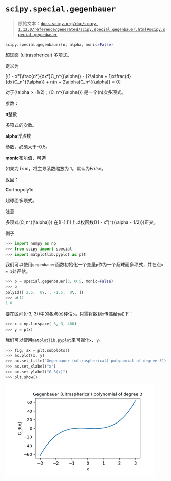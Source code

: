# `scipy.special.gegenbauer`

> 原始文本：[`docs.scipy.org/doc/scipy-1.12.0/reference/generated/scipy.special.gegenbauer.html#scipy.special.gegenbauer`](https://docs.scipy.org/doc/scipy-1.12.0/reference/generated/scipy.special.gegenbauer.html#scipy.special.gegenbauer)

```py
scipy.special.gegenbauer(n, alpha, monic=False)
```

超球面 (ultraspherical) 多项式。

定义为

\[(1 - x²)\frac{d²}{dx²}C_n^{(\alpha)} - (2\alpha + 1)x\frac{d}{dx}C_n^{(\alpha)} + n(n + 2\alpha)C_n^{(\alpha)} = 0\]

对于\(\alpha > -1/2\)；\(C_n^{(\alpha)}\) 是一个\(n\)次多项式。

参数：

**n**整数

多项式的次数。

**alpha**浮点数

参数，必须大于-0.5。

**monic**布尔值，可选

如果为*True*，将主导系数缩放为 1。默认为*False*。

返回：

**C**orthopoly1d

超球面多项式。

注意

多项式\(C_n^{(\alpha)}\) 在\([-1,1]\)上以权函数\((1 - x²)^{(\alpha - 1/2)}\)正交。

例子

```py
>>> import numpy as np
>>> from scipy import special
>>> import matplotlib.pyplot as plt 
```

我们可以使用`gegenbauer`函数初始化一个变量`p`作为一个超球面多项式，并在点`x = 1`处评估。

```py
>>> p = special.gegenbauer(3, 0.5, monic=False)
>>> p
poly1d([ 2.5,  0\. , -1.5,  0\. ])
>>> p(1)
1.0 
```

要在区间\((-3, 3)\)中的各点\(x\)评估`p`，只需将数组`x`传递给`p`如下：

```py
>>> x = np.linspace(-3, 3, 400)
>>> y = p(x) 
```

我们可以使用[`matplotlib.pyplot`](https://matplotlib.org/stable/api/pyplot_summary.html#module-matplotlib.pyplot "(在 Matplotlib v3.8.2 中)")来可视化`x, y`。

```py
>>> fig, ax = plt.subplots()
>>> ax.plot(x, y)
>>> ax.set_title("Gegenbauer (ultraspherical) polynomial of degree 3")
>>> ax.set_xlabel("x")
>>> ax.set_ylabel("G_3(x)")
>>> plt.show() 
```

![../../_images/scipy-special-gegenbauer-1.png](img/7b488d7177c4b98cc5bf0a65a860ffd6.png)

